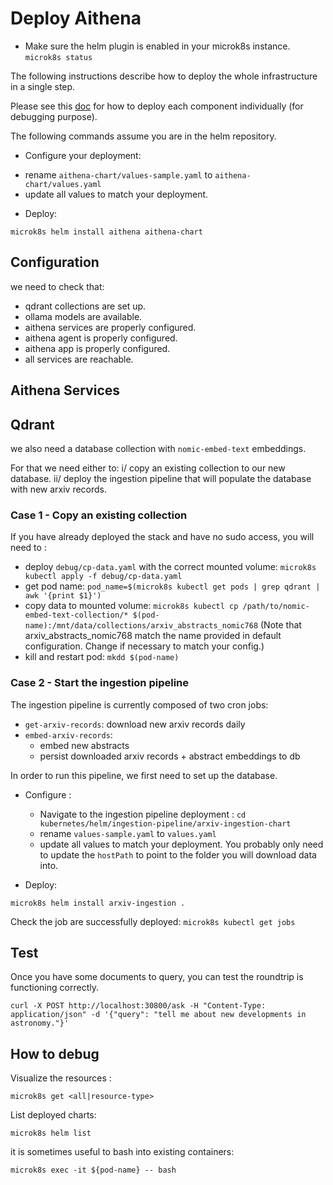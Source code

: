 # Deploy Aithena

* Make sure the helm plugin is enabled in your microk8s instance.
`microk8s status`

The following instructions describe how to deploy the whole infrastructure
in a single step.

Please see this [doc](docs/debug_helm.md) for how to deploy each 
component individually (for debugging purpose).

The following commands assume you are in the helm repository.

* Configure your deployment:
- rename `aithena-chart/values-sample.yaml` to `aithena-chart/values.yaml`
- update all values to match your deployment.

* Deploy:
```shell 
microk8s helm install aithena aithena-chart
```

## Configuration

we need to check that: 
- qdrant collections are set up.
- ollama models are available.
- aithena services are properly configured.
- aithena agent is properly configured.
- aithena app is properly configured.
- all services are reachable.



## Aithena Services


## Qdrant

we also need a database collection with `nomic-embed-text` embeddings.

For that we need either to:
i/ copy an existing collection to our new database.
ii/ deploy the ingestion pipeline that will populate the database with new arxiv records.


### Case 1 - Copy an existing collection

If you have already deployed the stack and have no sudo access, you will need to :
- deploy `debug/cp-data.yaml` with the correct mounted volume: 
    `microk8s kubectl apply -f debug/cp-data.yaml`
- get pod name:
    `pod_name=$(microk8s kubectl get pods | grep qdrant | awk '{print $1}')`
- copy data to mounted volume:
    `microk8s kubectl cp /path/to/nomic-embed-text-collection/* $(pod-name):/mnt/data/collections/arxiv_abstracts_nomic768`
(Note that arxiv_abstracts_nomic768 match the name provided in default configuration. Change if necessary to match your config.)
- kill and restart pod:
    `mkdd $(pod-name)`


### Case 2 - Start the ingestion pipeline

The ingestion pipeline is currently composed of two cron jobs:
- `get-arxiv-records`: download new arxiv records daily
- `embed-arxiv-records`: 
    - embed new abstracts
    - persist downloaded arxiv records + abstract embeddings to db

In order to run this pipeline, we first need to set up the database.

* Configure :
    - Navigate to the ingestion pipeline deployment : `cd kubernetes/helm/ingestion-pipeline/arxiv-ingestion-chart`
    - rename `values-sample.yaml` to `values.yaml`
    - update all values to match your deployment.
    You probably only need to update the `hostPath` to point to the folder you will download data into.

* Deploy:
```shell 
microk8s helm install arxiv-ingestion .
```

Check the job are successfully deployed: 
```microk8s kubectl get jobs```


## Test

Once you have some documents to query, you can test the roundtrip is functioning correctly.

```shell
curl -X POST http://localhost:30800/ask -H "Content-Type: application/json" -d '{"query": "tell me about new developments in astronomy."}'
```

## How to debug

Visualize the resources :

```shell
microk8s get <all|resource-type>
```

List deployed charts:

```shell
microk8s helm list
```

it is sometimes useful to bash into existing containers:

```microk8s exec -it ${pod-name} -- bash```